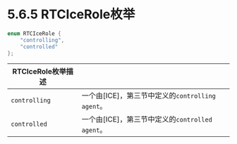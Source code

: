 # 5.6.5 RTCIceRole枚举

```java
enum RTCIceRole {
    "controlling",
    "controlled"
};
```

| RTCIceRole枚举描述 |                                                  |
| ------------------ | ------------------------------------------------ |
| `controlling`      | 一个由[ICE]，第三节中定义的`controlling agent`。 |
| `controlled`       | 一个由[ICE]，第三节中定义的`controlled agent`。  |

